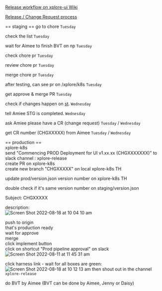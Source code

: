 [Release workflow on xplore-ui Wiki](https://github.com/anzx/xplore-ui/wiki/Release-workflow)

[Release / Change Request process](https://confluence.service.anz/pages/viewpage.action?pageId=1185974461)

== staging ==
go to chore  `Tuesday`  

check the list  `Tuesday`  

wait for Aimee to finish BVT on np  `Tuesday`  

check chore pr  `Tuesday`  

review chore pr  `Tuesday`  

merge chore pr  `Tuesday`  

after testing, can see pr on /xplore/k8s  `Tuesday`  

get approve & merge PR  `Tuesday`  

check if changes happen on [st](https://xplore-staging.service.anz/).   `Wednesday`  

tell Amiee STG is completed.  `Wednesday`  

ask Amiee please have a CR (change request)  `Tuesday` /  `Wednesday`  

get CR number (CHGXXXXX) from Aimee  `Tuesday`  /  `Wednesday`  


== production ==  
xplore-k8s  
send "Commencing PROD Deployment for UI v1.xx.xx (CHGXXXXXXX)" to slack channel : xplore-release  
create PR on xplore-k8s  
create new branch "CHGXXXXX" on local xplore-k8s  TH

update prod/version.json version number on xplore-k8s   TH

double check if it's same version number on staging/version.json  

Subject: CHGXXXXX  

description:   
![Screen Shot 2022-08-18 at 10 04 10 am](https://user-images.githubusercontent.com/109929798/185264404-061f463d-f965-4c59-9b60-75ad0b910ccf.png)

push to origin  
that's production ready  
wait for approve  
merge  
click implement button   
click on shortcut "Prod pipeline approval" on slack  
![Screen Shot 2022-08-11 at 11 45 31 am](https://user-images.githubusercontent.com/109929798/184051210-2d33896e-6c36-47af-b987-249b071ea2bb.png)

click harness link - wait for all boxes are green:  
![Screen Shot 2022-08-18 at 10 12 13 am](https://user-images.githubusercontent.com/109929798/185265074-4743209d-0637-4e6f-93c1-5f6fc268d629.png)
then shout out in the channel `xplore-release`

do BVT by Aimee (BVT can be done by Aimee, Jenny or Daisy)


